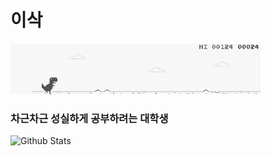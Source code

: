 # 이삭

<img width = "400" src ="https://github.com/toast-ceo/flutter_BibleBotDevelopment/blob/main/update_memo/data/game.gif?raw=true" >

### 차근차근 성실하게 공부하려는 대학생 

![Github Stats](https://github-readme-stats.vercel.app/api?username=toast-ceo&show_icons=true)
